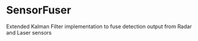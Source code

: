# SensorFuser
Extended Kalman Filter implementation to fuse detection output from Radar and Laser sensors
